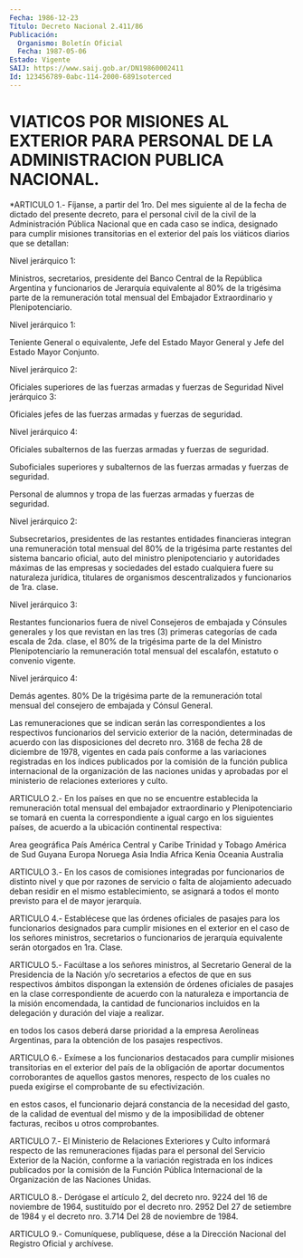 ```yaml
---
Fecha: 1986-12-23
Título: Decreto Nacional 2.411/86
Publicación:
  Organismo: Boletín Oficial
  Fecha: 1987-05-06
Estado: Vigente
SAIJ: https://www.saij.gob.ar/DN19860002411
Id: 123456789-0abc-114-2000-6891soterced
---
```

# VIATICOS POR MISIONES AL EXTERIOR PARA PERSONAL DE LA ADMINISTRACION PUBLICA NACIONAL.

<a id="1"></a>
*ARTICULO 1.- Fíjanse, a partir del 1ro. Del mes siguiente al de la fecha de dictado del presente decreto, para el personal civil de la civil de la Administración Pública Nacional que en cada caso se indica, designado para cumplir misiones transitorias en el exterior del país los viáticos diarios que se detallan:

Nivel jerárquico 1:

Ministros, secretarios, presidente del Banco Central de la República Argentina y funcionarios de Jerarquía equivalente al 80% de la trigésima parte de la remuneración total mensual del Embajador Extraordinario y Plenipotenciario.

Nivel jerárquico 1:

Teniente General o equivalente, Jefe del Estado Mayor General y Jefe del Estado Mayor Conjunto.

Nivel jerárquico 2:

Oficiales superiores de las fuerzas armadas y fuerzas de Seguridad Nivel jerárquico 3:

Oficiales jefes de las fuerzas armadas y fuerzas de seguridad.

Nivel jerárquico 4:

Oficiales subalternos de las fuerzas armadas y fuerzas de seguridad.

Suboficiales superiores y subalternos de las fuerzas armadas y fuerzas de seguridad.

Personal de alumnos y tropa de las fuerzas armadas y fuerzas de seguridad.

Nivel jerárquico 2:

Subsecretarios, presidentes de las restantes entidades financieras integran una remuneración total mensual del 80% de la trigésima parte restantes del sistema bancario oficial, auto del ministro plenipotenciario y autoridades máximas de las empresas y sociedades del estado cualquiera fuere su naturaleza jurídica, titulares de organismos descentralizados y funcionarios de 1ra. clase.

Nivel jerárquico 3:

Restantes funcionarios fuera de nivel Consejeros de embajada y Cónsules generales y los que revistan en las tres (3) primeras categorías de cada escala de 2da. clase, el 80% de la trigésima parte de la del Ministro Plenipotenciario la remuneración total mensual del escalafón, estatuto o convenio vigente.

Nivel jerárquico 4:

Demás agentes. 80% De la trigésima parte de la remuneración total mensual del consejero de embajada y Cónsul General.

Las remuneraciones que se indican serán las correspondientes a los respectivos funcionarios del servicio exterior de la nación, determinadas de acuerdo con las disposiciones del decreto nro. 3168 de fecha 28 de diciembre de 1978, vigentes en cada país conforme a las variaciones registradas en los índices publicados por la comisión de la función publica internacional de la organización de las naciones unidas y aprobadas por el ministerio de relaciones exteriores y culto.

<a id="2"></a>
ARTICULO 2.- En los países en que no se encuentre establecida la remuneración total mensual del embajador extraordinario y Plenipotenciario se tomará en cuenta la correspondiente a igual cargo en los siguientes países, de acuerdo a la ubicación continental respectiva:

 Area geográfica                                      País América Central y Caribe Trinidad y Tobago América de Sud                                      Guyana Europa                                              Noruega Asia                                                 India Africa                                               Kenia Oceania                                             Australia

<a id="3"></a>
ARTICULO 3.- En los casos de comisiones integradas por funcionarios de distinto nivel y que por razones de servicio o falta de alojamiento adecuado deban residir en el mismo establecimiento, se asignará a todos el monto previsto para el de mayor jerarquía.

<a id="4"></a>
ARTICULO 4.- Establécese que las órdenes oficiales de pasajes para los funcionarios designados para cumplir misiones en el exterior en el caso de los señores ministros, secretarios o funcionarios de jerarquía equivalente serán otorgados en 1ra. Clase.

<a id="5"></a>
ARTICULO 5.- Facúltase a los señores ministros, al Secretario General de la Presidencia de la Nación y/o secretarios a efectos de que en sus respectivos ámbitos dispongan la extensión de órdenes oficiales de pasajes en la clase correspondiente de acuerdo con la naturaleza e importancia de la misión encomendada, la cantidad de funcionarios incluidos en la delegación y duración del viaje a realizar.

en todos los casos deberá darse prioridad a la empresa Aerolíneas Argentinas, para la obtención de los pasajes respectivos.

<a id="6"></a>
ARTICULO 6.- Exímese a los funcionarios destacados para cumplir misiones transitorias en el exterior del país de la obligación de aportar documentos corroborantes de aquellos gastos menores, respecto de los cuales no pueda exigirse el comprobante de su efectivización.

en estos casos, el funcionario dejará constancia de la necesidad del gasto, de la calidad de eventual del mismo y de la imposibilidad de obtener facturas, recibos u otros comprobantes.

<a id="7"></a>
ARTICULO 7.- El Ministerio de Relaciones Exteriores y Culto informará respecto de las remuneraciones fijadas para el personal del Servicio Exterior de la Nación, conforme a la variación registrada en los índices publicados por la comisión de la Función Pública Internacional de la Organización de las Naciones Unidas.

<a id="8"></a>
ARTICULO 8.- Derógase el artículo 2, del decreto nro. 9224 del 16 de noviembre de 1964, sustituído por el decreto nro. 2952 Del 27 de setiembre de 1984 y el decreto nro. 3.714 Del 28 de noviembre de 1984.

<a id="9"></a>
ARTICULO 9.- Comuníquese, publíquese, dése a la Dirección Nacional del Registro Oficial y archívese.